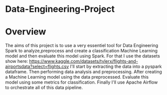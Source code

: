 # Data-Engineering-Project

# Overview
The aims of this project is to use a very essentiel tool for Data Engineering Spark to analyze,preprocess and create a classification Machine Learning model and then evaluate this model using Spark. For that I use the datasets show here: 
https://www.kaggle.com/datasets/tylerx/flights-and-airportsdata?select=flights.csv
I'll start by extracting the data into a pyspark dataframe.
Then performing data analysis and preprocessing.
After creating a Machine Learning model using the data preprocessed.
Evaluate this model using some metrics for classification.
Finally I'll use Apache Airflow to orchestrate all of this data pipeline.

# 


